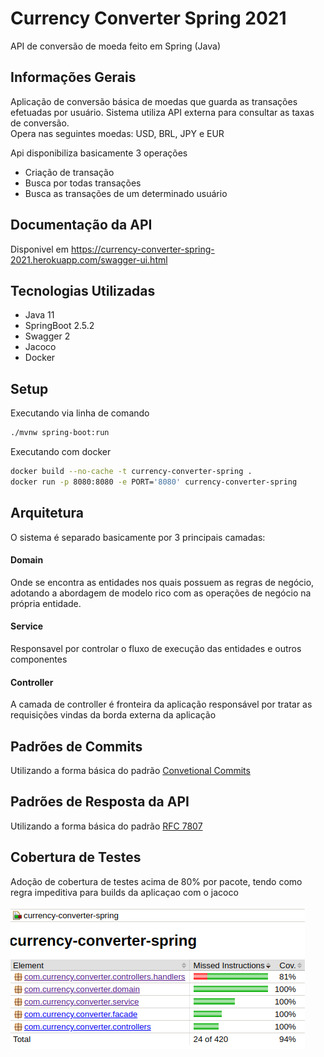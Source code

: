 # Currency Converter Spring 2021

API de conversão de moeda feito em Spring (Java)


## Informações Gerais

Aplicação de conversão básica de moedas que guarda as transações efetuadas por usuário.
Sistema utiliza API externa para consultar as taxas de conversão.  
Opera nas seguintes moedas: USD, BRL, JPY e EUR

Api disponibiliza basicamente 3 operações
- Criação de transação
- Busca por todas transações
- Busca as transações de um determinado usuário

## Documentação da API

Disponivel em https://currency-converter-spring-2021.herokuapp.com/swagger-ui.html

## Tecnologias Utilizadas

* Java 11
* SpringBoot 2.5.2
* Swagger 2
* Jacoco
* Docker

## Setup

Executando via linha de comando
~~~bash
./mvnw spring-boot:run
~~~
Executando com docker
~~~bash
docker build --no-cache -t currency-converter-spring . 
docker run -p 8080:8080 -e PORT='8080' currency-converter-spring
~~~

## Arquitetura

O sistema é separado basicamente por 3 principais camadas:

#### Domain
Onde se encontra as entidades nos quais possuem as regras de negócio, 
adotando a abordagem de modelo rico com as operações de negócio na própria entidade.
#### Service
Responsavel por controlar o fluxo de execução das entidades e outros componentes
#### Controller
A camada de controller é fronteira da aplicação responsável por tratar as requisições vindas da borda externa da aplicação

## Padrões de Commits

Utilizando a forma básica do padrão [Convetional Commits](https://www.conventionalcommits.org/en/v1.0.0/)

## Padrões de Resposta da API

Utilizando a forma básica do padrão [RFC 7807](https://datatracker.ietf.org/doc/html/rfc7807) 

## Cobertura de Testes

Adoção de cobertura de testes acima de 80% por pacote,
 tendo como regra impeditiva para builds da aplicaçao com o jacoco
 
 ![Coverage](coverage.png)



